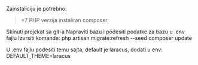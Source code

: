 Zainstaliciju je potrebno:

 >=7 PHP verzija
instaliran composer

Skinuti projekat sa git-a
Napraviti bazu i podesiti podatke za bazu u .env fajlu
Izvrsiti komande:
    php artisan migrate:refresh --seed
    composer update
    
U .env fajlu podesiti temu sajta, default je laracus, dodati u env:
DEFAULT_THEME=laracus